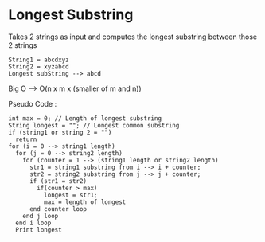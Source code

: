# Longest Substring
Takes 2 strings as input and computes the longest substring between those 2 strings
```
String1 = abcdxyz
String2 = xyzabcd
Longest subString --> abcd
```
Big O --> O(n x m x (smaller of m and n))

Pseudo Code :
```
int max = 0; // Length of longest substring
String longest = ""; // Longest common substring
if (string1 or string 2 = "")
  return
for (i = 0 --> string1 length)
  for (j = 0 --> string2 length)
    for (counter = 1 --> (string1 length or string2 length)
      str1 = string1 substring from i --> i + counter;
      str2 = string2 substring from j --> j + counter;
      if (str1 = str2)
        if(counter > max)
          longest = str1;
          max = length of longest
      end counter loop
    end j loop
  end i loop
  Print longest
 ```
